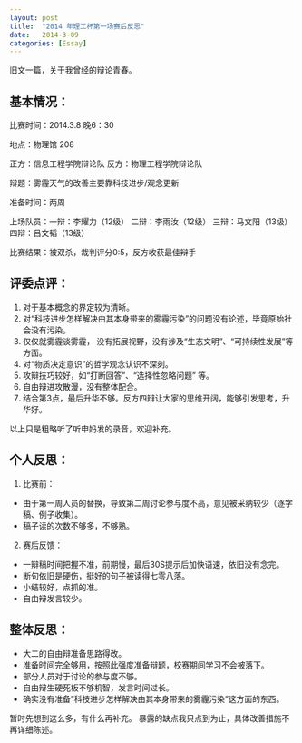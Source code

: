 ```yaml
---
layout: post
title:  "2014 年理工杯第一场赛后反思"
date:   2014-3-09
categories: [Essay]
---
```


旧文一篇，关于我曾经的辩论青春。

## 基本情况：

比赛时间：2014.3.8 晚6：30

地点：物理馆 208

正方：信息工程学院辩论队 反方：物理工程学院辩论队

辩题：雾霾天气的改善主要靠科技进步/观念更新

准备时间：两周

上场队员：一辩：李耀力（12级） 二辩：李雨汝（12级） 三辩：马文阳（13级） 四辩：吕文韬（13级）

比赛结果：被双杀，裁判评分0:5，反方收获最佳辩手

## 评委点评：

1. 对于基本概念的界定较为清晰。
2. 对“科技进步怎样解决由其本身带来的雾霾污染”的问题没有论述，毕竟原始社会没有污染。
2. 仅仅就雾霾谈雾霾， 没有拓展视野，没有涉及“生态文明”、“可持续性发展”等方面。
4. 对“物质决定意识”的哲学观念认识不深刻。
5. 攻辩技巧较好，如“打断回答”、“选择性忽略问题” 等。
6. 自由辩进攻散漫，没有整体配合。
7. 结合第3点，最后升华不够。反方四辩让大家的思维开阔，能够引发思考，升华好。

以上只是粗略听了听申妈发的录音，欢迎补充。

## 个人反思：
1. 比赛前：
 - 由于第一周人员的替换，导致第二周讨论参与度不高，意见被采纳较少（逐字稿、例子收集）。
 - 稿子读的次数不够多，不够熟。

2. 赛后反馈：
 - 一辩稿时间把握不准，前期慢，最后30S提示后加快语速，依旧没有念完。
 - 断句依旧是硬伤，挺好的句子被读得七零八落。
 - 小结较好，点抓的准。
 - 自由辩发言较少。

## 整体反思：
 - 大二的自由辩准备思路得改。
 - 准备时间完全够用，按照此强度准备辩题，校赛期间学习不会被落下。
 - 部分人员对于讨论的参与度不够。
 - 自由辩生硬死板不够机智，发言时间过长。
 - 确实没有准备”科技进步怎样解决由其本身带来的雾霾污染”这方面的东西。

暂时先想到这么多，有什么再补充。
暴露的缺点我只点到为止，具体改善措施不再详细陈述。
